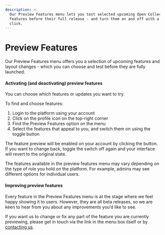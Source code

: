 ```yaml
---
description: >-
  Our Preview Features menu lets you test selected upcoming Open Collective
  features before their full release - and turn them on and off with a single
  click.
---
```


# Preview Features

Our Preview Features menu offers you a selection of upcoming features and layout changes - which you can choose and test before they are fully launched.

#### Activating (and deactivating) preview features

You can choose which features or updates you want to try.

To find and choose features:

1. Login to the platform using your account
2. Click on the profile icon on the top-right corner
3. Find the Preview Features option on the menu
4. Select the features that appeal to you, and switch them on using the toggle button

The feature preview will be enabled on your account by clicking the button. If you want to change back, toggle the switch off again and your interface will revert to the original state.

The features available in the preview features menu may vary depending on the type of role you hold on the platform. For example, admins may see different options for individual users.

#### Improving preview features

Every feature in the Preview Features menu is at the stage where we feel happy showing it to users. However, they are all beta releases, so we are keen to hear from you about any improvements you’d like to see.

If you want us to change or fix any part of the feature you are currently previewing, please get in touch via the link in the menu box itself or by [contacting us](https://opencollective.com/contact).&#x20;
